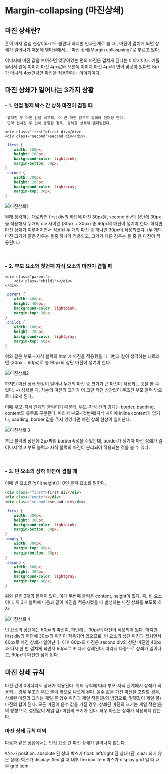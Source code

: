 # Margin-collapsing (마진상쇄)

## 마진 상쇄란?

흔히 마지 겹침 현상이라고도 불린다.하지만 인과관계로 볼 때 , 마진이 겹치게 되면 상쇄가 일어나기 때문에
영미권에서는 '마진 상쇄(Margin collaspsing)'로 부르고 있다.

이미지에 마진 값을 부여하면 맞닿아있는 면의 마진은 겹치게 된다는 이야기이다.
예를 들어서 왼쪽 이미지 마진 4px값와 오른쪽 이미지 마진 4px의 면이 맞닿아 있다면 8px가 아니라 4px만큼만 마진을 적용한다는 이야기이다.

## 마진 상쇄가 일어나는 3가지 상황

### - 1. 인접 형제 박스 간 상하 마진이 겹칠 때

     겹쳐진 두 마진 값을 비교해, 더 큰 마진 값으로 상쇄해 렌더링 한다.
     만약 겹쳐진 두 값이 동일할 경우, 중복을 상쇄해 렌더링한다.

```JS
<div class="first">first div</div>
<div class="second">second div</div>
```

```CSS
.first {
	width: 200px;
    height: 200px;
    background-color: lightpink;
    margin-bottom: 30px;
}
.second {
	width: 200px;
    height: 200px;
    background-color: lightgray;
    margin-top: 30px;
}
```

![마진상쇄1](https://user-images.githubusercontent.com/91517680/178175039-8dda84de-5cb2-4439-9e10-229d6ec3527b.jpeg)

원래 생각하는 대로라면 first div의 하단에 마진 30px을, second div의 상단에 30px을 적용해서 두개의 div 사이엔 (30px + 30px) 총 60px의 마진이 생겨야 한다.
하지만 마진 상쇄가 이루어지면서 적용된 두 개의 마진 중 하나인 30px이 적용되었다.
(두 개의 마진 크기가 같은 경우는 둘중 하나가 적용되고, 크기가 다른 경우는 둘 중 큰 마진이 적용된다.)

</br>

### - 2. 부모 요소와 첫번째 자식 요소의 마진이 겹칠 때

```JS
<div class="parent">
	<div class="child1"></div>
</div>
```

```CSS
.parent {
	width: 400px;
    height: 400px;
    background-color: lightpink;
    margin-top: 30px;
}
.child1 {
	width: 200px;
  	height: 200px;
    background-color: lightgray;
    margin-top: 60px;
}
```

위와 같은 부모 - 자식 블럭의 html에 마진을 적용했을 때, 1번과 같이 생각하는 대로라면 (30px + 60px)로 총 90px의 상단 마진이 생겨야 한다.

![마진상쇄2](https://user-images.githubusercontent.com/91517680/178175196-aa626168-a811-4791-8c00-f01cbde3944d.jpeg)

하지만 마진 상쇄 현상이 일어나 두개의 마진 중 크기가 큰 마진이 적용되는 것을 볼 수 있다.
+) 상쇄될 때, 자손의 마진의 크기가 더 크던 작던 상관없이 무조건 부모 블럭 밖으로 나오게 된다.

이때 부모-자식 관계의 블럭이기 때문에, 부모-자식 간의 경계는 border, padding, content의 유무로 구분된다.
따라서 부모-(첫번째)자식 사이에 inline content가 없거나, padding, border 값을 주지 않았다면 마진 상쇄 현상이 일어난다.

![마진상쇄 3](https://user-images.githubusercontent.com/91517680/178175246-a7df7673-af72-4d85-b571-20edaf2dee80.jpeg)

부모 블럭의 상단에 2px짜리 border속성을 주었는데, border가 생기자 마진 상쇄가 일어나지 않고 부모 블럭과 자식 블럭의 마진이 분리되어 적용되는 것을 볼 수 있다.

</br>

### - 3. 빈 요소의 상하 마진이 겹칠 때

이때 빈 요소란 높이(height)가 0인 블럭 요소를 말한다.

```HTML
<div class="first">first div</div>
<div class="empty"></div>
<div class="second">second div</div>
```

```CSS
.first {
	width: 300px;
  	height: 300px;
    background-color: lightpink;
   	margin-bottom: 30px;
}
.empty {
	width: 300px;
    margin-top: 60px;
    margin-bottom: 30px;
}
.second {
	width: 300px;
    height: 300px;
    background-color: lightgray;
    margin-top: 40px;
}
```

위와 같은 3개의 블럭이 있다. 이때 두번째 블럭은 content, height이 없다. 즉, 빈 요소이다.
위 3개 블럭에 다음과 같이 마진을 적용시켰을 때 발생하는 마진 상쇄를 보도록 하자.

![마진상쇄 4](https://user-images.githubusercontent.com/91517680/178175508-1311402d-a41d-46b3-b6f0-22471a9d29de.jpeg)

빈 요소의 상단에는 60px의 마진이, 하단에는 30px의 마진이 적용되어 있다.
하지만 first div의 하단에 30px의 마진이 적용되어 있으므로, 빈 요소의 상단 마진과 겹치면서 60px로 마진 상쇄가 일어난다.
이후 60px의 마진은 second div의 상단 마진인 40px과 다시 한 번 겹치게 되면서 60px로 또 다시 상쇄된다.
따라서 다중으로 상쇄가 일어나고, 60px의 마진만 남게 된다.

## 마진 상쇄 규칙

마진 값이 0이더라도 상쇄가 적용된다.
위의 규칙에 따라 부모-자식 관계에서 상쇄가 적용되는 경우 무조건 부모 블럭 밖으로 나오게 된다.
음수 값을 가진 마진을 포함할 경우, 상쇄된 마진의 크기는 제일 큰 양수 마진과 제일 작은(음의 방향으로, 절댓값이 제일 큼) 마진의 합이 된다.
모든 마진이 음수 값을 가질 경우, 상쇄된 마진의 크기는 제일 작은(음의 방향으로, 절댓값이 제일 큼) 마진의 크기가 된다.
좌우 마진은 상쇄가 적용되지 않는다.

### 마진 상쇄 규칙 예외

다음과 같은 상황에서는 인접 요소 간 마진 상쇄가 일어나지 않는다.

박스가 position: absolute 된 상태
박스가 float: left/right 된 상태 (단, clear 되지 않은 상태)
박스가 display: flex 일 때 내부 flexbox item
박스가 display:grid 일 때 내부 grid item
